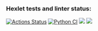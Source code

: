 ### Hexlet tests and linter status:
[![Actions Status](https://github.com/FillEvans/python-project-50/workflows/hexlet-check/badge.svg)](https://github.com/FillEvans/python-project-50/actions)
[![Python CI](https://github.com/FillEvans/python-project-50/actions/workflows/main.yml/badge.svg)](https://github.com/FillEvans/python-project-50/actions/workflows/main.yml)
<a href="https://codeclimate.com/github/FillEvans/python-project-50/maintainability"><img src="https://api.codeclimate.com/v1/badges/a0c7ccdb0a8c018a5899/maintainability" /></a>
<a href="https://codeclimate.com/github/FillEvans/python-project-50/test_coverage"><img src="https://api.codeclimate.com/v1/badges/a0c7ccdb0a8c018a5899/test_coverage" /></a>